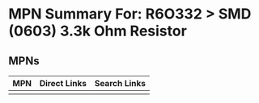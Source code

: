 



# MPN Summary For: R6O332 > SMD (0603) 3.3k Ohm Resistor

## MPNs
  

|MPN|Direct Links|Search Links|
| :--- | :--- | :--- |
||||
